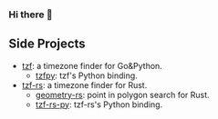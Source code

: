 ### Hi there 👋

## Side Projects

- [tzf](https://github.com/ringsaturn/tzf): a timezone finder for Go&Python.
  - [tzfpy](https://github.com/ringsaturn/tzf/tree/main/python): tzf's Python binding.
- [tzf-rs](https://github.com/ringsaturn/tzf-rs): a timezone finder for Rust.
  - [geometry-rs](https://github.com/ringsaturn/geometry-rs): point in polygon search for Rust.
  - [tzf-rs-py](https://github.com/ringsaturn/tzf-rs-py): tzf-rs's Python binding.

<!--
**ringsaturn/ringsaturn** is a ✨ _special_ ✨ repository because its `README.md` (this file) appears on your GitHub profile.

Here are some ideas to get you started:

- 🔭 I’m currently working on ...
- 🌱 I’m currently learning ...
- 👯 I’m looking to collaborate on ...
- 🤔 I’m looking for help with ...
- 💬 Ask me about ...
- 📫 How to reach me: ...
- 😄 Pronouns: ...
- ⚡ Fun fact: ...
-->
